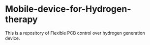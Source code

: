 # Mobile-device-for-Hydrogen-therapy
This is a repository of Flexible PCB control over hydrogen generation device.
